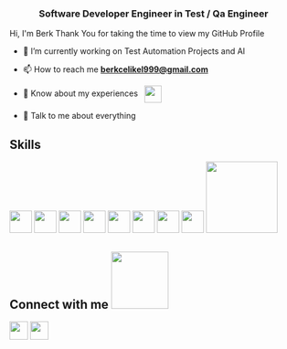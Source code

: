 <h3 align="center">Software Developer Engineer in Test / Qa Engineer </h3>

</p>
<div size='20px'> Hi, I'm Berk Thank You for taking the time to view my GitHub Profile
</div>

- 🔭 I’m currently working on Test Automation Projects and AI
-  📫 How to reach me **berkcelikel999@gmail.com**

- 📄 Know about my experiences      &nbsp;    <a href = 'https://www.linkedin.com/in/berkcelikel/'> <img width = '30px' align= 'center' src="https://raw.githubusercontent.com/rahulbanerjee26/githubAboutMeGenerator/main/icons/linked-in-alt.svg"/></a> 

- 💬 Talk to me about everything

<h2> Skills  </h2>
<img width ='39px' src ='https://raw.githubusercontent.com/rahulbanerjee26/githubAboutMeGenerator/main/icons/java.svg'> </a>
<img width ='39px' src ='https://raw.githubusercontent.com/rahulbanerjee26/githubAboutMeGenerator/main/icons/redux.svg'> </a>
</a>
<img width ='39px' src ='https://raw.githubusercontent.com/rahulbanerjee26/githubAboutMeGenerator/main/icons/html.svg'> </a>
 <img width ='39px' src ='https://raw.githubusercontent.com/rahulbanerjee26/githubAboutMeGenerator/main/icons/css.svg'> </a>
<img width ='39px' src ='https://raw.githubusercontent.com/rahulbanerjee26/githubAboutMeGenerator/main/icons/selenium.svg'> </a>
 <img width ='39px' src ='https://raw.githubusercontent.com/rahulbanerjee26/githubAboutMeGenerator/main/icons/jenkins.svg'> </a>
<img width ='39px' src ='https://raw.githubusercontent.com/rahulbanerjee26/githubAboutMeGenerator/main/icons/postman.svg'> </a>
<img width ='39px' src ='https://raw.githubusercontent.com/rahulbanerjee26/githubAboutMeGenerator/main/icons/photoshop.svg'> 
<img width ='125px' 
src ='https://i.pinimg.com/originals/df/9b/06/df9b0688eef574c8c776adcd60d9c094.png'>
 </a></a>



<h2> Connect with me <img src='https://raw.githubusercontent.com/ShahriarShafin/ShahriarShafin/main/Assets/handshake.gif' width="100px"> </h2>
<a href = 'https://www.linkedin.com/in/berkcelikel/'> <img width = '32px' align= 'center' src="https://raw.githubusercontent.com/rahulbanerjee26/githubAboutMeGenerator/main/icons/linked-in-alt.svg"/></a> 
<a href = 'https://www.github.com/berkcelikel'> <img width = '32px' align= 'center' src="https://raw.githubusercontent.com/rahulbanerjee26/githubAboutMeGenerator/main/icons/github.svg"/></a> 



